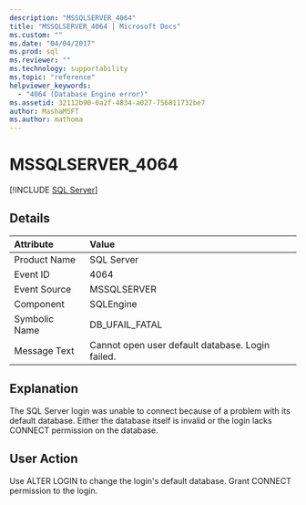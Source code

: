 ```yaml
---
description: "MSSQLSERVER_4064"
title: "MSSQLSERVER_4064 | Microsoft Docs"
ms.custom: ""
ms.date: "04/04/2017"
ms.prod: sql
ms.reviewer: ""
ms.technology: supportability
ms.topic: "reference"
helpviewer_keywords: 
  - "4064 (Database Engine error)"
ms.assetid: 32112b90-0a2f-4834-a027-756811732be7
author: MashaMSFT
ms.author: mathoma
---
```

# MSSQLSERVER_4064
 [!INCLUDE [SQL Server](../../includes/applies-to-version/sqlserver.md)]
  
## Details  
  
| Attribute | Value |  
| :-------- | :---- |  
|Product Name|SQL Server|  
|Event ID|4064|  
|Event Source|MSSQLSERVER|  
|Component|SQLEngine|  
|Symbolic Name|DB_UFAIL_FATAL|  
|Message Text|Cannot open user default database. Login failed.|  
  
## Explanation  
The SQL Server login was unable to connect because of a problem with its default database. Either the database itself is invalid or the login lacks CONNECT permission on the database.  
  
## User Action  
Use ALTER LOGIN to change the login's default database. Grant CONNECT permission to the login.  
  
